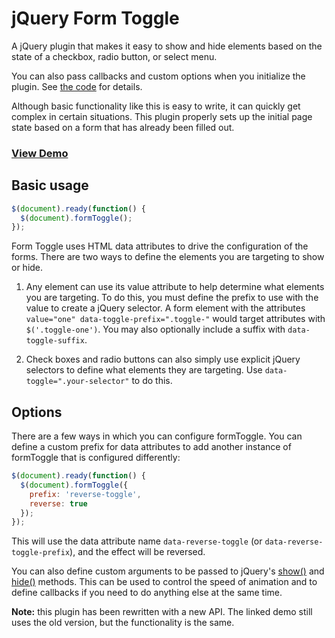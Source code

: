 jQuery Form Toggle
==================

A jQuery plugin that makes it easy to show and hide elements based on the state of a checkbox, radio button, or select menu.

You can also pass callbacks and custom options when you initialize the plugin. See [the code](https://github.com/zef/jquery_form_toggle/blob/master/coffeescript/jquery.form_toggle.coffee) for details.

Although basic functionality like this is easy to write, it can quickly get complex in certain situations. This plugin properly sets up the initial page state based on a form that has already been filled out.

### [View Demo](http://madebykiwi.com/dev_center/jquery_form_toggle)

Basic usage
-----------

```javascript
$(document).ready(function() {
  $(document).formToggle();
});
```

Form Toggle uses HTML data attributes to drive the configuration of the forms. There are two ways to define the elements you are targeting to show or hide.

1. Any element can use its value attribute to help determine what elements you are targeting. To do this, you must define the prefix to use with the value to create a jQuery selector. A form element with the attributes `value="one" data-toggle-prefix=".toggle-"` would target attributes with `$('.toggle-one')`. You may also optionally include a suffix with `data-toggle-suffix`.

2. Check boxes and radio buttons can also simply use explicit jQuery selectors to define what elements they are targeting. Use `data-toggle=".your-selector"` to do this.


Options
-------

There are a few ways in which you can configure formToggle. You can define a custom prefix for data attributes to add another instance of formToggle that is configured differently:

```javascript
$(document).ready(function() {
  $(document).formToggle({
    prefix: 'reverse-toggle',
    reverse: true
  });
});
```

This will use the data attribute name `data-reverse-toggle` (or `data-reverse-toggle-prefix`), and the effect will be reversed.

You can also define custom arguments to be passed to jQuery's [show()](http://api.jquery.com/show/) and [hide()](http://api.jquery.com/hide/) methods. This can be used to control the speed of animation and to define callbacks if you need to do anything else at the same time.

__Note:__ this plugin has been rewritten with a new API. The linked demo still uses the old version, but the functionality is the same.

